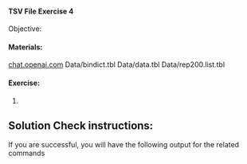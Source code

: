 #### TSV File Exercise 4

 Objective: 


#### Materials: 

[chat.openai.com](https://chat.openai.com/g/g-n7Rs0IK86-grimoiregit )
Data/bindict.tbl
Data/data.tbl
Data/rep200.list.tbl

#### Exercise: 

1. 



## Solution Check instructions:
If you are successful, you will have the following output for the related commands
